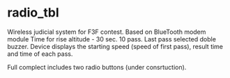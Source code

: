 radio_tbl
=========

Wireless judicial system for F3F contest.
Based on BlueTooth modem module
Time for rise altitude - 30 sec.
10 pass. Last pass selected doble buzzer.
Device displays the starting speed (speed of first pass), result time and time of each pass.

Full complect includes two radio buttons (under consrtuction).
 

